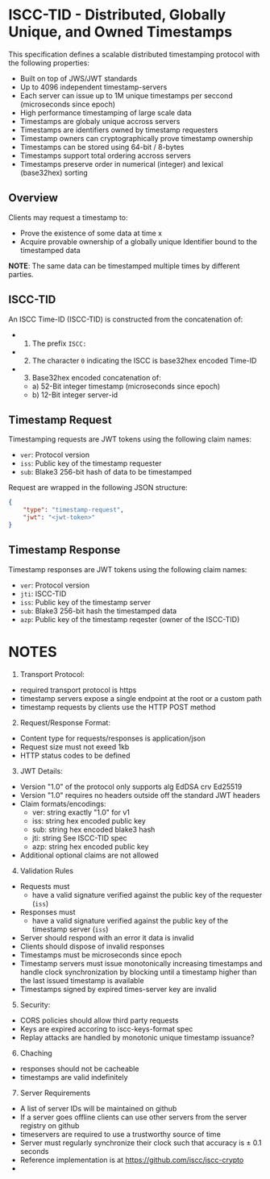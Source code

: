 # ISCC-TID - Distributed, Globally Unique, and Owned Timestamps

This specification defines a scalable distributed timestamping protocol with the following
properties:

- Built on top of JWS/JWT standards
- Up to 4096 independent timestamp-servers
- Each server can issue up to 1M unique timestamps per seccond (microseconds since epoch)
- High performance timestamping of large scale data
- Timestamps are globaly unique accross servers
- Timestamps are identifiers owned by timestamp requesters
- Timestamp owners can cryptographically prove timestamp ownership
- Timestamps can be stored using 64-bit / 8-bytes
- Timestamps support total ordering accross servers
- Timestamps preserve order in numerical (integer) and lexical (base32hex) sorting

## Overview

Clients may request a timestamp to:

- Prove the existence of some data at time x
- Acquire provable ownership of a globally unique Identifier bound to the timestamped data

**NOTE**: The same data can be timestamped multiple times by different parties.

## ISCC-TID

An ISCC Time-ID (ISCC-TID) is constructed from the concatenation of:

- 1. The prefix `ISCC:`
- 2. The character `0` indicating the ISCC is base32hex encoded Time-ID
- 3. Base32hex encoded concatenation of:
  - a) 52-Bit integer timestamp (microseconds since epoch)
  - b) 12-Bit integer server-id

## Timestamp Request

Timestamping requests are JWT tokens using the following claim names:

- `ver`: Protocol version
- `iss`: Public key of the timestamp requester
- `sub`: Blake3 256-bit hash of data to be timestamped

Request are wrapped in the following JSON structure:

```json
{
    "type": "timestamp-request",
    "jwt": "<jwt-token>"
}
```

## Timestamp Response

Timestamp responses are JWT tokens using the following claim names:

- `ver`: Protocol version
- `jti`: ISCC-TID
- `iss`: Public key of the timestamp server
- `sub`: Blake3 256-bit hash the timestamped data
- `azp`: Public key of the timestamp reqester (owner of the ISCC-TID)

# NOTES

1. Transport Protocol:

- required transport protocol is https
- timestamp servers expose a single endpoint at the root or a custom path
- timestamp requests by clients use the HTTP POST method

2. Request/Response Format:

- Content type for requests/responses is application/json
- Request size must not exeed 1kb
- HTTP status codes to be defined

3. JWT Details:

- Version "1.0" of the protocol only supports alg EdDSA crv Ed25519
- Version "1.0" requires no headers outside off the standard JWT headers
- Claim formats/encodings:
  - ver: string exactly "1.0" for v1
  - iss: string hex encoded public key
  - sub: string hex encoded blake3 hash
  - jti: string See ISCC-TID spec
  - azp: string hex encoded public key
- Additional optional claims are not allowed

4. Validation Rules

- Requests must
  - have a valid signature verified against the public key of the requester (`iss`)
- Responses must
  - have a valid signature verified against the public key of the timestamp server (`iss`)
- Server should respond with an error it data is invalid
- Clients should dispose of invalid responses
- Timestamps must be microseconds since epoch
- Timestamp servers must issue monotonically increasing timestamps and handle clock synchronization
  by blocking until a timestamp higher than the last issued timestamp is available
- Timestamps signed by expired times-server key are invalid

5. Security:

- CORS policies should allow third party requests
- Keys are expired accoring to iscc-keys-format spec
- Replay attacks are handled by monotonic unique timestamp issuance?

6. Chaching

- responses should not be cacheable
- timestamps are valid indefinitely

7. Server Requirements

- A list of server IDs will be maintained on github
- If a server goes offline clients can use other servers from the server registry on github
- timeservers are required to use a trustworthy source of time
- Server must regularly synchronize their clock such that accuracy is ± 0.1 seconds
- Reference implementation is at https://github.com/iscc/iscc-crypto
-
